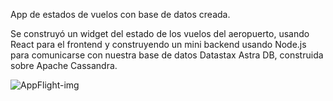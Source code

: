 App de estados de vuelos con base de datos creada.

Se construyó un widget del estado de los vuelos del aeropuerto, usando React para el frontend y construyendo un mini backend usando Node.js para comunicarse con nuestra base de datos Datastax Astra DB, construida sobre Apache Cassandra.

![AppFlight-img](https://user-images.githubusercontent.com/95187328/192676070-b3a4ccbe-4517-4949-9d16-a41393fd02be.PNG)
